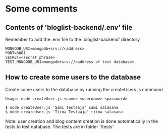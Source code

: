 # Some comments

## Contents of 'bloglist-backend/.env' file

Remember to add the .env file to the 'bloglist-backend' directory

```
MONGODB_URI=mongodb+srv://<address>  
PORT=3001
SECRET=<secret phrase>  
TEST_MONGODB_URI=mongodb+srv://<address of test database>
```

## How to create some users to the database

Create some users to the database by running the createUsers.js command

```
Usage: node createUser.js <name> <username> <password>

$ node createUser.js 'Sami Testaaja' sami salasana
$ node createUser.js 'Tiina Testaaja' tiina salasana
```

Note: user creation and blog content creation is done automatically in the tests to test database. The
tests are in folder '/tests'.